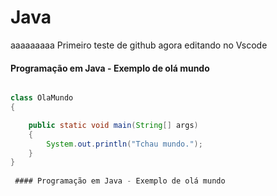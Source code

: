 # Java
aaaaaaaaa
Primeiro teste de github 
agora editando no Vscode 

#### Programação em Java - Exemplo de olá mundo

~~~java

class OlaMundo
{

    public static void main(String[] args)
    {
        System.out.println("Tchau mundo.");
    }
}
 
 #### Programação em Java - Exemplo de olá mundo

